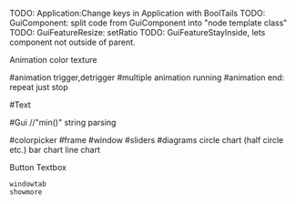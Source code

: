 TODO: Application:Change keys in Application with BoolTails
TODO: GuiComponent: split code from GuiComponent into "node template class"
TODO: GuiFeatureResize: setRatio
TODO: GuiFeatureStayInside, lets component not outside of parent.

Animation
	color
	texture

#animation trigger,detrigger
#multiple animation running
#animation end:
	repeat
	just stop	



#Text
 
#Gui
//"min()" string parsing

#colorpicker
#frame
#window
#sliders
#diagrams
	circle chart (half circle etc.)
	bar chart
    line chart

Button
Textbox

	windowtab
	showmore


	

